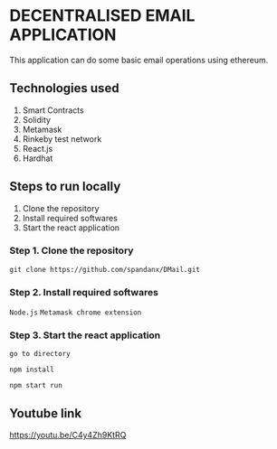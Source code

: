 # DECENTRALISED EMAIL APPLICATION

This application can do some basic email operations using ethereum.

## Technologies used

1. Smart Contracts
2. Solidity
3. Metamask
4. Rinkeby test network
5. React.js
6. Hardhat

## Steps to run locally

1. Clone the repository
2. Install required softwares
3. Start the react application

### Step 1. Clone the repository

`git clone https://github.com/spandanx/DMail.git`


### Step 2. Install required softwares

`Node.js`
`Metamask chrome extension`

### Step 3. Start the react application

`go to directory`

`npm install`

`npm start run`

## Youtube link

https://youtu.be/C4y4Zh9KtRQ
